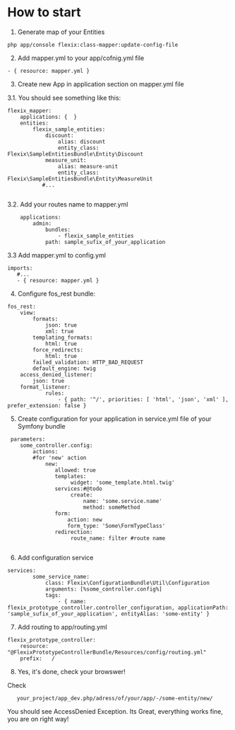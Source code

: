 # How to start
1. Generate map of your Entities
 ```
php app/console flexix:class-mapper:update-config-file
```
2. Add mapper.yml to your app/cofnig.yml file 
 ```
 - { resource: mapper.yml }
```
3. Create new App in application section on mapper.yml file

 3.1. You should see something like this:
```
flexix_mapper:
    applications: {  }
    entities:
        flexix_sample_entities:
            discount:
                alias: discount
                entity_class: Flexix\SampleEntitiesBundle\Entity\Discount
            measure_unit:
                alias: measure-unit
                entity_class: Flexix\SampleEntitiesBundle\Entity\MeasureUnit
           #...
            
```

 3.2. Add your routes name to mapper.yml
```
    applications:
        admin:
            bundles:
                - flexix_sample_entities
            path: sample_sufix_of_your_application
```

3.3 Add mapper.yml to config.yml
```
imports:
   #...
   - { resource: mapper.yml }
```
4. Configure fos_rest bundle:
```
fos_rest: 
    view:
        formats:
            json: true
            xml: true
        templating_formats:
            html: true
        force_redirects:
            html: true
        failed_validation: HTTP_BAD_REQUEST
        default_engine: twig
    access_denied_listener:
        json: true    
    format_listener:
            rules:
                - { path: '^/', priorities: [ 'html', 'json', 'xml' ], prefer_extension: false }  

```


5. Create configuration for your application in service.yml file of your Symfony bundle

````
 parameters:    
    some_controller.config: 
        actions: 
        #for 'new' action
            new:
               allowed: true
               templates:
                    widget: 'some_template.html.twig'
               services:#@todo
                    create:
                        name: 'some.service.name'
                        method: someMethod
               form: 
                   action: new 
                   form_type: 'Some\FormTypeClass'
               redirection: 
                    route_name: filter #route name
     
````

6. Add configuration service

```
services:
        some_service_name:
            class: Flexix\ConfigurationBundle\Util\Configuration
            arguments: [%some_controller.config%]
            tags:
                - { name: flexix_prototype_controller.controller_configuration, applicationPath: 'sample_sufix_of_your_application', entityAlias: 'some-entity' }       

```
7. Add routing to app/routing.yml
```
flexix_prototype_controller:
    resource: "@FlexixPrototypeControllerBundle/Resources/config/routing.yml"
    prefix:   /
```
8. Yes, it's done, check your browswer!

Check 
```
   your_project/app_dev.php/adress/of/your/app/-/some-entity/new/
```
You should see AccessDenied Exception. Its Great, everything works fine, you are on right way!
